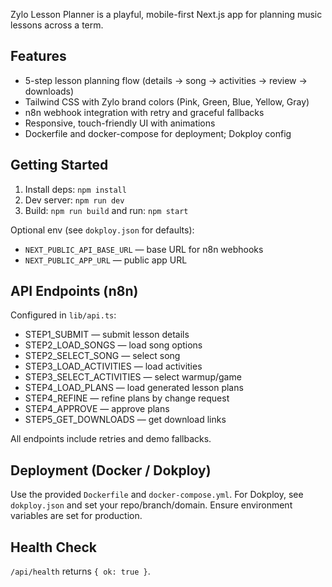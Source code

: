 Zylo Lesson Planner is a playful, mobile-first Next.js app for planning music lessons across a term.

## Features
- 5-step lesson planning flow (details → song → activities → review → downloads)
- Tailwind CSS with Zylo brand colors (Pink, Green, Blue, Yellow, Gray)
- n8n webhook integration with retry and graceful fallbacks
- Responsive, touch-friendly UI with animations
- Dockerfile and docker-compose for deployment; Dokploy config

## Getting Started
1. Install deps: `npm install`
2. Dev server: `npm run dev`
3. Build: `npm run build` and run: `npm start`

Optional env (see `dokploy.json` for defaults):
- `NEXT_PUBLIC_API_BASE_URL` — base URL for n8n webhooks
- `NEXT_PUBLIC_APP_URL` — public app URL

## API Endpoints (n8n)
Configured in `lib/api.ts`:
- STEP1_SUBMIT — submit lesson details
- STEP2_LOAD_SONGS — load song options
- STEP2_SELECT_SONG — select song
- STEP3_LOAD_ACTIVITIES — load activities
- STEP3_SELECT_ACTIVITIES — select warmup/game
- STEP4_LOAD_PLANS — load generated lesson plans
- STEP4_REFINE — refine plans by change request
- STEP4_APPROVE — approve plans
- STEP5_GET_DOWNLOADS — get download links

All endpoints include retries and demo fallbacks.

## Deployment (Docker / Dokploy)
Use the provided `Dockerfile` and `docker-compose.yml`. For Dokploy, see `dokploy.json` and set your repo/branch/domain. Ensure environment variables are set for production.

## Health Check
`/api/health` returns `{ ok: true }`.
